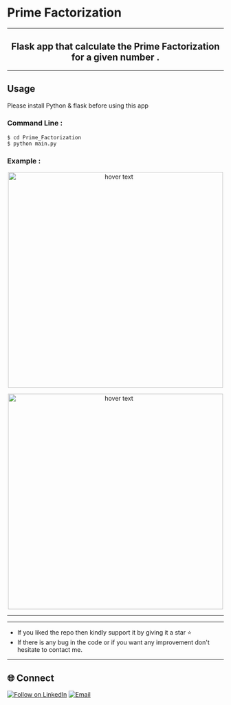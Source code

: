# Prime Factorization
<hr>
<h2 align="center">
  Flask app that calculate the <b>Prime Factorization</b> for a given number</a> .
</h2>

<hr>

## Usage
Please install Python & flask before using this app

### Command Line : 

```
$ cd Prime_Factorization
$ python main.py
```


### Example : 
<p align="center">
  <img src="https://user-images.githubusercontent.com/58447494/116322978-09c8b600-a7b5-11eb-96ac-a8a60ac49596.PNG" width="500" title="hover text">
</p>
<p align="center">
  <img src="https://user-images.githubusercontent.com/58447494/116323349-b60a9c80-a7b5-11eb-9d40-d3e8fd56131e.PNG" width="500" title="hover text">
</p>

<hr>


<hr>

- If you liked the repo then kindly support it by giving it a star ⭐
- If there is any bug in the code or if you want any improvement don't hesitate to contact me.
<hr>


<h2 align="left">🌐 Connect</h2>
<p align="left">
  <a href="https://www.linkedin.com/in/hamza-ghanmi-b8a125183/"><img title="Follow on LinkedIn" src="https://img.shields.io/badge/LinkedIn-0077B5?style=for-the-badge&logo=linkedin&logoColor=white"/></a>
  <a href="mailto:hamza.ghanmi56@gmail.com"><img title="Email" src="https://img.shields.io/badge/Gmail-D14836?style=for-the-badge&logo=gmail&logoColor=white"/></a>


</p>


